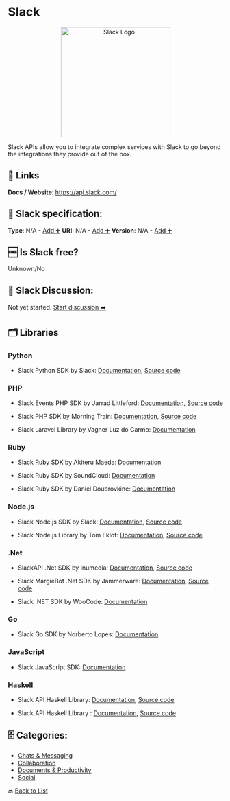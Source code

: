 # Slack
<p align="center">
    <img width="256" src="https://raw.githubusercontent.com/apis-list/apis-list/main/apis/slack/logo_256x256.png" alt="Slack Logo"/>
</p>
Slack APIs allow you to integrate complex services with Slack to go beyond the integrations they provide out of the box.

##  🔗 Links
**Docs / Website**: https://api.slack.com/

## 🧬 Slack specification:
**Type**: N/A - [Add ➕](https://github.com/apis-list/apis-list/edit/main/apis-list.yaml)
**URI**: N/A - [Add ➕](https://github.com/apis-list/apis-list/edit/main/apis-list.yaml)
**Version**: N/A - [Add ➕](https://github.com/apis-list/apis-list/edit/main/apis-list.yaml)

## 🆓 Is Slack free?
 Unknown/No 

## 💬 Slack Discussion:
Not yet started. [Start discussion ➡️](https://github.com/apis-list/apis-list/discussions/new)

## 🗂️ Libraries
### Python
- Slack Python SDK by Slack: [Documentation](http://slackapi.github.io/python-slackclient/), [Source code](https://github.com/slackapi/python-slackclient)

### PHP
- Slack Events PHP SDK by Jarrad Littleford: [Documentation](https://packagist.org/packages/suspectdoubloon/slack-api), [Source code](https://github.com/suspectdoubloon/slack-api)

- Slack PHP SDK by Morning Train: [Documentation](https://packagist.org/packages/morningtrain/slack-api), [Source code](https://github.com/Morning-Train/slack-api)

- Slack Laravel Library by Vagner Luz do Carmo: [Documentation](https://github.com/vluzrmos/laravel-slack-api)

### Ruby
- Slack Ruby SDK by Akiteru Maeda: [Documentation](https://github.com/aki017/slack-ruby-gem)

- Slack Ruby SDK by SoundCloud: [Documentation](https://github.com/soundcloud/slack-ruby-gem)

- Slack Ruby SDK by Daniel Doubrovkine: [Documentation](https://github.com/dblock/slack-ruby-client)

### Node.js
- Slack Node.js SDK by Slack: [Documentation](https://slackapi.github.io/node-slack-sdk/), [Source code](https://github.com/slackapi/node-slack-sdk)

- Slack Node.js Library by Tom Eklof: [Documentation](https://www.npmjs.com/package/hubot-slack-api), [Source code](https://github.com/ORBAT/hubot-slack-api)

### .Net
- SlackAPI .Net SDK by Inumedia: [Documentation](https://github.com/Inumedia/SlackAPI/blob/master/README.md), [Source code](https://github.com/Inumedia/SlackAPI)

- Slack MargieBot .Net SDK by Jammerware: [Documentation](https://github.com/jammerware/margiebot/blob/master/README.md), [Source code](https://github.com/jammerware/margiebot)

- Slack .NET SDK by WooCode: [Documentation](https://github.com/WooCode/WooCode.Slack)

### Go
- Slack Go SDK by Norberto Lopes: [Documentation](https://github.com/nlopes/slack)

### JavaScript
- Slack JavaScript SDK: [Documentation](https://www.npmjs.com/package/slack-api)

### Haskell
- Slack API Haskell Library: [Documentation](https://api.slack.com/web), [Source code](https://hackage.haskell.org/package/slack-api-0.1)

- Slack API Haskell Library : [Documentation](https://hackage.haskell.org/package/slack), [Source code](https://hackage.haskell.org/package/slack)


## 🗄️ Categories:
- [Chats & Messaging](https://github.com/apis-list/apis-list#chats--messaging-)
- [Collaboration](https://github.com/apis-list/apis-list#collaboration-)
- [Documents & Productivity](https://github.com/apis-list/apis-list#documents--productivity-)
- [Social](https://github.com/apis-list/apis-list#social-)

🔙  [Back to List](https://github.com/apis-list/apis-list)

